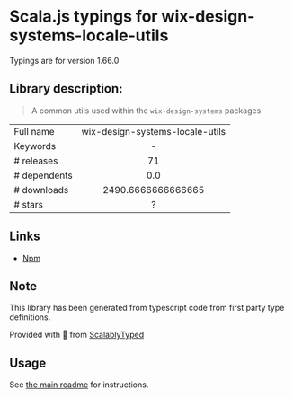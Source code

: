 
# Scala.js typings for wix-design-systems-locale-utils

Typings are for version 1.66.0

## Library description:
> A common utils used within the `wix-design-systems` packages

|                    |                 |
| ------------------ | :-------------: |
| Full name          | wix-design-systems-locale-utils |
| Keywords           | - |
| # releases         | 71 |
| # dependents       | 0.0 |
| # downloads        | 2490.6666666666665 |
| # stars            | ? |

## Links
- [Npm](https://www.npmjs.com/package/wix-design-systems-locale-utils)
    


## Note
This library has been generated from typescript code from first party type definitions.

Provided with :purple_heart: from [ScalablyTyped](https://github.com/oyvindberg/ScalablyTyped)

## Usage
See [the main readme](../../readme.md) for instructions.


